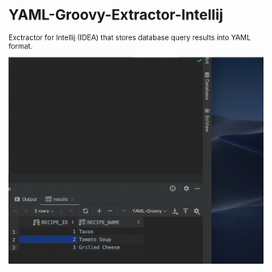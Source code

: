 # YAML-Groovy-Extractor-Intellij
Exctractor for Intellij (IDEA) that stores database query results into YAML format. 

![demo](img/demo.gif)
